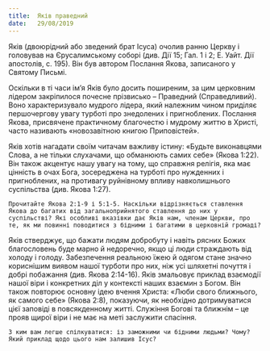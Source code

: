 ```yaml
---
title:  Яків праведний
date:   29/08/2019
---
```


Яків (двоюрідний або зведений брат Ісуса) очолив ранню Церкву і головував на Єрусалимському соборі (див. Дії 15; Гал. 1 і 2; Е. Уайт. Дії апостолів, с. 195). Він був автором Послання Якова, записаного у Святому Письмі.

Оскільки в ті часи ім’я Яків було досить поширеним, за цим церковним лідером закріпилося почесне прізвисько – Праведний (Справедливий). Воно характеризувало мудрого лідера, який належним чином приділяє першочергову увагу турботі про знедолених і пригноблених. Послання Якова, присвячене практичному благочестю і мудрому життю в Христі, часто називають «новозавітною книгою Приповістей».

Яків хотів нагадати своїм читачам важливу істину: «Будьте виконавцями Слова, а не тільки слухачами, що обманюють самих себе» (Якова 1:22). Він також акцентує нашу увагу на тому, що справжня релігія, яка має цінність в очах Бога, зосереджена на турботі про нужденних і пригноблених, на противагу руйнівному впливу навколишнього суспільства (див. Якова 1:27).

`Прочитайте Якова 2:1-9 і 5:1-5. Наскільки відрізняється ставлення Якова до багатих від загальноприйнятого ставлення до них у суспільстві? Які особливі вказівки дає Яків нам, членам Церкви, про те, як ми повинні поводитися з бідними і багатими в церковній громаді?`

Яків стверджує, що бажати людям добробуту і навіть рясних Божих благословень буде марно й недоречно, якщо ці люди страждають від холоду і голоду. Забезпечення реальною їжею й одягом стане значно кориснішим виявом нашої турботи про них, ніж усі шляхетні почуття і добрі побажання (див. Якова 2:14-16). Яків змальовує приклад взаємодії нашої віри і конкретних діл у контексті наших взаємин з Богом. Він також повторює основну ідею вчення Христа: «Люби свого ближнього, як самого себе» (Якова 2:8), показуючи, як необхідно дотримуватися цієї заповіді в повсякденному житті. Служіння Богові та ближнім – це прояв щирої віри і не має на меті заслужити спасіння.

`З ким вам легше спілкуватися: із заможними чи бідними людьми? Чому? Який приклад щодо цього нам залишив Ісус?`
